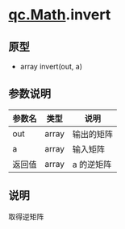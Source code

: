 # [qc.Math](README.md).invert

## 原型
* array invert(out, a)

## 参数说明
| 参数名 | 类型 | 说明 |
| ------------- | ------------- | -------------|
| out | array | 输出的矩阵 |
| a | array | 输入矩阵 |
| 返回值 | array | a 的逆矩阵 |

## 说明
取得逆矩阵
